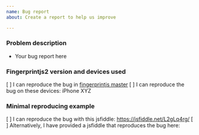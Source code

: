 ```yaml
---
name: Bug report
about: Create a report to help us improve

---
```


<!--
ALL BUG REPORTS WITHOUT PULL REQUEST MUST USE THIS TEMPLATE. BUG REPORTS NOT USING THE TEMPLATE ARE SUBJECT TO BEING CLOSED WITHOUT COMMMENT.
-->


### Problem description

- Your bug report here

<!-- If you're seeing two different fingerprints for the same device/browser, please provide the details of both fingerprints using this jsfiddle: https://jsfiddle.net/L2gLq4rg/ -->

### Fingerprintjs2 version and devices used

[ ] I can reproduce the bug in [fingerprintjs master](https://github.com/Valve/fingerprintjs2/blob/master/fingerprint2.js)
[ ] I can reproduce the bug on these devices: iPhone XYZ

<!-- Unless reproduced with fingerprintjs master, your issue is subject to be closed without comment. -->

### Minimal reproducing example

[ ] I can reproduce the bug with this jsfiddle: https://jsfiddle.net/L2gLq4rg/
[ ] Alternatively, I have provided a jsfiddle that reproduces the bug here: <jsfiddle url>
